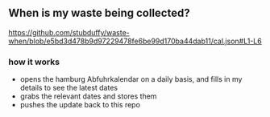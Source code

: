 ## When is my waste being collected?
  https://github.com/stubduffy/waste-when/blob/e5bd3d478b9d97229478fe6be99d170ba44dab11/cal.json#L1-L6
  
  ### how it works
  - opens the hamburg Abfuhrkalendar on a daily basis, and fills in my details to see the latest dates
  - grabs the relevant dates and stores them
  - pushes the update back to this repo
  
